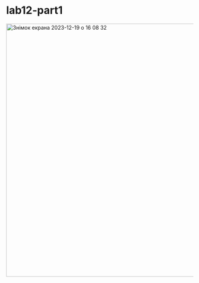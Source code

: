 # lab12-part1
<img width="681" alt="Знімок екрана 2023-12-19 о 16 08 32" src="https://github.com/klshch/lab12-part1/assets/147326209/1a90b31d-66fd-483e-b091-4554ccacab9d">
